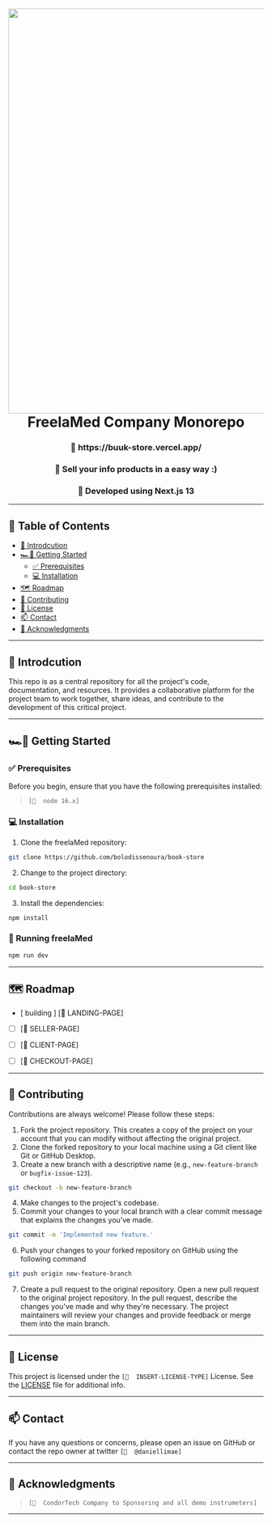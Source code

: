 
<div align="center">
<h1 align="center">
<img src="https://cdn.discordapp.com/attachments/1082297301072105544/1103835066389508126/Vetrin-doc.png" width="800" />
<br>
FreelaMed Company Monorepo
<h3 align="center"> 🔗 https://buuk-store.vercel.app/ </h3>
<h3 align="center">📍 Sell your info products in a easy way :) </h3>
<h3 align="center">🚀 Developed using Next.js 13</h3>
<p align="center">

></p>

</div>

---
## 📍 Table of Contents
- [👋 Introdcution](#-introdcution)
- [🏎💨 Getting Started](#-getting-started)
  - [✅ Prerequisites](#-prerequisites)
  - [💻 Installation](#-installation)
- [🗺 Roadmap](#-roadmap)
- [🤝 Contributing](#-contributing)
- [🪪 License](#-license)
- [📫 Contact](#-contact)
- [🙏 Acknowledgments](#-acknowledgments)

---

## 👋 Introdcution

This repo is as a central repository for all the project's code, documentation, and resources. It provides a collaborative platform for the project team to work together, share ideas, and contribute to the development of this critical project.

<hr />

## 🏎💨 Getting Started

### ✅ Prerequisites

Before you begin, ensure that you have the following prerequisites installed:
> `[📌  node 16.x]`

### 💻 Installation

1. Clone the freelaMed repository:
```sh
git clone https://github.com/bolodissenoura/book-store
```

2. Change to the project directory:
```sh
cd book-store
```

3. Install the dependencies:
```sh
npm install
```

### 🤖 Running freelaMed

```bash
npm run dev
```

<hr />

## 🗺 Roadmap

- [ building ] [📌  LANDING-PAGE]
- [ ] [📌  SELLER-PAGE]
- [ ] [📌  CLIENT-PAGE]
- [ ] [📌  CHECKOUT-PAGE]


---

## 🤝 Contributing
Contributions are always welcome! Please follow these steps:
1. Fork the project repository. This creates a copy of the project on your account that you can modify without affecting the original project.
2. Clone the forked repository to your local machine using a Git client like Git or GitHub Desktop.
3. Create a new branch with a descriptive name (e.g., `new-feature-branch` or `bugfix-issue-123`).
```sh
git checkout -b new-feature-branch
```
4. Make changes to the project's codebase.
5. Commit your changes to your local branch with a clear commit message that explains the changes you've made.
```sh
git commit -m 'Implemented new feature.'
```
6. Push your changes to your forked repository on GitHub using the following command
```sh
git push origin new-feature-branch
```
7. Create a pull request to the original repository.
Open a new pull request to the original project repository. In the pull request, describe the changes you've made and why they're necessary. 
The project maintainers will review your changes and provide feedback or merge them into the main branch.

---

## 🪪 License

This project is licensed under the `[📌  INSERT-LICENSE-TYPE]` License. See the [LICENSE](https://docs.github.com/en/communities/setting-up-your-project-for-healthy-contributions/adding-a-license-to-a-repository) file for additional info.

---

## 📫 Contact

If you have any questions or concerns, please open an issue on GitHub or contact the repo owner at twitter `[📌  @daniellimae]`

---

## 🙏 Acknowledgments
> `[📌  CondorTech Company to Sponsoring and all demo instrumeters]`


---

